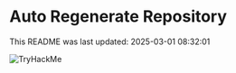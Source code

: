 # Auto Regenerate Repository

This README was last updated: 2025-03-01 08:32:01

 ![TryHackMe](https://tryhackme.com/badge/533634)